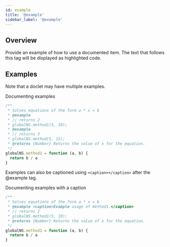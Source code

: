 ```yaml
---
id: example
title: '@example'
sidebar_label: '@example'
---
```


## Overview

Provide an example of how to use a documented item. The text that follows this tag will be displayed as highlighted code.

## Examples

Note that a doclet may have multiple examples.

Documenting examples

```js
/**
 * Solves equations of the form a * x = b
 * @example
 * // returns 2
 * globalNS.method1(5, 10);
 * @example
 * // returns 3
 * globalNS.method(5, 15);
 * @returns {Number} Returns the value of x for the equation.
 */
globalNS.method1 = function (a, b) {
  return b / a
}
```

Examples can also be captioned using `<caption></caption>` after the @example tag.

Documenting examples with a caption

```js
/**
 * Solves equations of the form a * x = b
 * @example <caption>Example usage of method1.</caption>
 * // returns 2
 * globalNS.method1(5, 10);
 * @returns {Number} Returns the value of x for the equation.
 */
globalNS.method1 = function (a, b) {
  return b / a
}
```
